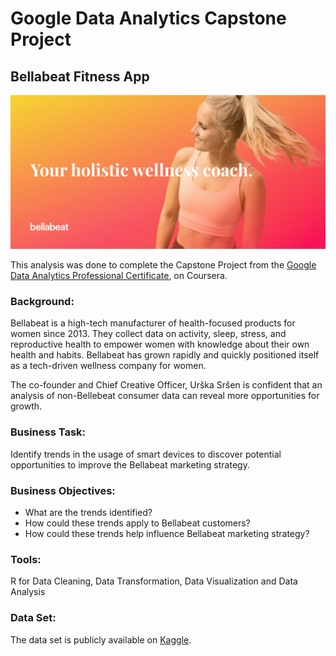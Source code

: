 # Google Data Analytics Capstone Project
## Bellabeat Fitness App

![Bellabeat](https://github.com/patriciaigs/Bellabeat-Case-Study/blob/main/8ad18b0d0cd25cd110d003e7d66f116e_fgraphic.jpg?raw=true)

This analysis was done to complete the Capstone Project from the [Google Data Analytics Professional Certificate](https://www.coursera.org/professional-certificates/google-data-analytics), on Coursera. 

### Background:
Bellabeat is a high-tech manufacturer of health-focused products for women since 2013. They collect data on activity, sleep, stress, and reproductive health to empower women with knowledge about their own health and habits. 
Bellabeat has grown rapidly and quickly positioned itself as a tech-driven wellness company for women.

The co-founder and Chief Creative Officer, Urška Sršen is confident that an analysis of non-Bellebeat consumer data can reveal more opportunities for growth.

### Business Task:
Identify trends in the usage of smart devices to discover potential opportunities to improve the Bellabeat marketing strategy.

### Business Objectives:
- What are the trends identified?
- How could these trends apply to Bellabeat customers?
- How could these trends help influence Bellabeat marketing strategy?

### Tools:
R for Data Cleaning, Data Transformation, Data Visualization and Data Analysis

### Data Set:
The data set is publicly available on [Kaggle](https://www.kaggle.com/arashnic/fitbit).
